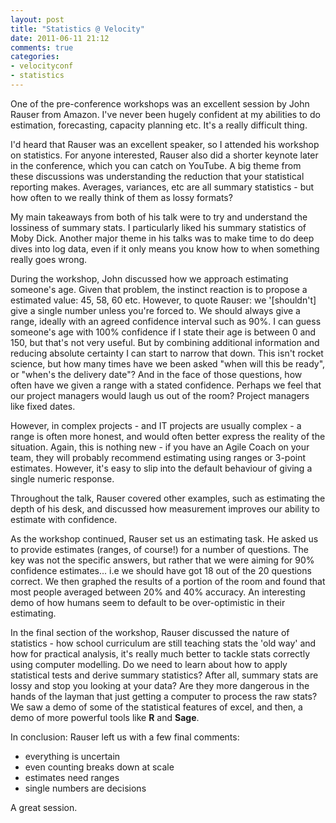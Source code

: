 ```yaml
---
layout: post
title: "Statistics @ Velocity"
date: 2011-06-11 21:12
comments: true
categories:
- velocityconf
- statistics
---
```


One of the pre-conference workshops was an excellent session by John Rauser from
Amazon. I've never been hugely confident at my abilities to do estimation,
forecasting, capacity planning etc. It's a really difficult thing.

I'd heard that Rauser was an excellent speaker, so I attended his workshop on
statistics. For anyone interested, Rauser also did a shorter keynote later in
the conference, which you can catch on YouTube. A big theme from these
discussions was understanding the reduction that your statistical reporting
makes. Averages, variances, etc are all summary statistics - but how often to we
really think of them as lossy formats?

  

  My main takeaways from both of his talk were to try and understand the
  lossiness of summary stats. I particularly liked his summary statistics of
  Moby Dick. Another major theme in his talks was to make time to do deep dives
  into log data, even if it only means you know how to when something really
  goes wrong.
<!-- more -->

  

  During the workshop, John discussed how we approach estimating someone's age.
  Given that problem, the instinct reaction is to propose a estimated value: 45,
  58, 60 etc. However, to quote Rauser: we '[shouldn't] give a single number
  unless you're forced to. We should always give a range, ideally with an agreed
  confidence interval such as 90%. I can guess someone's age with 100%
  confidence if I state their age is between 0 and 150, but that's not very
  useful. But by combining additional information and reducing absolute
  certainty I can start to narrow that down. This isn't rocket science, but how
  many times have we been asked "when will this be ready", or "when's the
  delivery date"? And in the face of those questions, how often have we given a
  range with a stated confidence. Perhaps we feel that our project managers
  would laugh us out of the room? Project managers like fixed dates.

However, in complex projects - and IT projects are usually complex - a range is
often more honest, and would often better express the reality of the situation.
Again, this is nothing new - if you have an Agile Coach on your team, they will
probably recommend estimating using ranges or 3-point estimates. However, it's
easy to slip into the default behaviour of giving a single numeric response.

  Throughout the talk, Rauser covered other examples, such as estimating the
  depth of his desk, and discussed how measurement improves our ability to
  estimate with confidence.

  

  As the workshop continued, Rauser set us an estimating task. He asked us to
  provide estimates (ranges, of course!) for a number of questions. The key was
  not the specific answers, but rather that we were aiming for 90% confidence
  estimates... i.e we should have got 18 out of the 20 questions correct. We
  then graphed the results of a portion of the room and found that most people
  averaged between 20% and 40% accuracy. An interesting demo of how humans seem
  to default to be over-optimistic in their estimating.

  

  In the final section of the workshop, Rauser discussed the nature of
  statistics - how school curriculum are still teaching stats the 'old way' and
  how for practical analysis, it's really much better to tackle stats correctly
  using computer modelling. Do we need to learn about how to apply statistical
  tests and derive summary statistics? After all, summary stats are lossy and
  stop you looking at your data? Are they more dangerous in the hands of the
  layman that just getting a computer to process the raw stats? We saw a demo of
  some of the statistical features of excel, and then, a demo of more powerful
  tools like **R** and **Sage**.

  

  In conclusion: Rauser left us with a few final comments:

  * everything is uncertain
  * even counting breaks down at scale
  * estimates need ranges
  * single numbers are decisions

A great session.